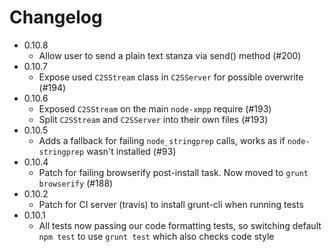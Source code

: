 # Changelog

* 0.10.8
  * Allow user to send a plain text stanza via send() method (#200)
* 0.10.7
  * Expose used `C2SStream` class in `C2SServer` for possible overwrite (#194)
* 0.10.6
  * Exposed `C2SStream` on the main `node-xmpp` require (#193)
  * Split `C2SStream` and `C2SServer` into their own files (#193)
* 0.10.5
  * Adds a fallback for failing `node_stringprep` calls, works as if `node-stringprep` wasn't installed (#93)
* 0.10.4
  * Patch for failing browserify post-install task. Now moved to `grunt browserify` (#188)
* 0.10.2
  * Patch for CI server (travis) to install grunt-cli when running tests
* 0.10.1
  * All tests now passing our code formatting tests, so switching default `npm test` to use `grunt test` which also checks code style
